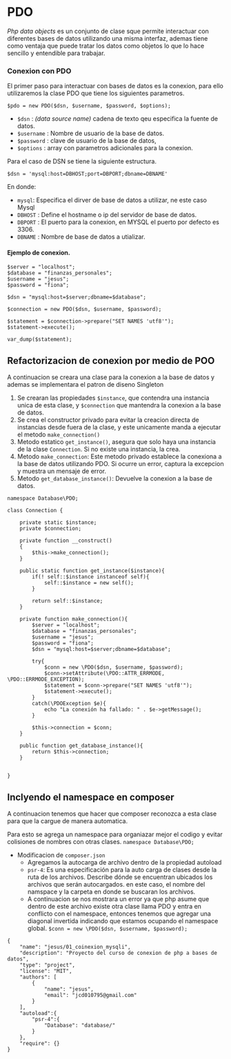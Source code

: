 # PDO

*Php data objects* es un conjunto de clase sque permite interactuar con diferentes bases de datos utilizando una misma interfaz, ademas tiene como ventaja que puede tratar los datos como objetos lo que lo hace sencillo y entendible para trabajar.

### Conexion con PDO

El primer paso para interactuar con bases de datos es la conexion, para ello utilizaremos la clase PDO que tiene los siguientes parametros.

`$pdo = new PDO($dsn, $username, $password, $options);`

- `$dsn` : *(data source name)* cadena de texto qeu especifica la fuente de datos.
- `$username` : Nombre de usuario de la base de datos.
- `$password` : clave de usuario de la base de datos,
- `$options` : array con parametros adicionales para la conexion.

Para el caso de DSN se tiene la siguiente estructura.

`$dsn = 'mysql:host=DBHOST;port=DBPORT;dbname=DBNAME'`

En donde:
- `mysql`: Especifica el dirver de base de datos a utilizar, ne este caso Mysql
- `DBHOST` : Define el hostname o ip del servidor de base de datos.
- `DBPORT` : El puerto para la conexion, en MYSQL el puerto por defecto es 3306.
- `DBNAME` : Nombre de base de datos a utializar.

#### Ejemplo de conexion.

```
$server = "localhost";
$database = "finanzas_personales";
$username = "jesus";
$password = "fiona";

$dsn = "mysql:host=$server;dbname=$database";

$connection = new PDO($dsn, $username, $password);

$statement = $connection->prepare("SET NAMES 'utf8'");
$statement->execute();

var_dump($statement);
```

## Refactorizacion de conexion por medio de POO

A continuacion se creara una clase para la conexion a la base de datos y ademas se implementara el patron de diseno Singleton

1. Se crearan las propiedades `$instance`, que contendra una instancia unica de esta clase, y `$connection` que mantendra la conexion a la base de datos.
2. Se crea el constructor privado para evitar la creacion directa de instancias desde fuera de la clase, y este unicamente manda a ejecutar el metodo `make_connection()`
3. Metodo estatico `get_instance()`, asegura que solo haya una instancia de la clase `Connection`. Si no existe una instancia, la crea.
4. Metodo `make_connection`: Este metodo privado establece la conexiona a la base de datos utilizando PDO. Si ocurre un error, captura la excepcion y muestra un mensaje de error.
5. Metodo `get_database_instance()`: Devuelve la conexion a la base de datos.

```
namespace Database\PDO;

class Connection {

    private static $instance;
    private $connection;

    private function __construct()
    {
        $this->make_connection();
    }

    public static function get_instance($instance){
        if(! self::$instance instanceof self){
            self::$instance = new self();
        }

        return self::$instance;
    }

    private function make_connection(){
        $server = "localhost";
        $database = "finanzas_personales";
        $username = "jesus";
        $password = "fiona";
        $dsn = "mysql:host=$server;dbname=$database";
        
        try{
            $conn = new \PDO($dsn, $username, $password);
            $conn->setAttribute(\PDO::ATTR_ERRMODE, \PDO::ERRMODE_EXCEPTION);
            $statement = $conn->prepare("SET NAMES 'utf8'");
            $statement->execute();
        }
        catch(\PDOException $e){
            echo "La conexión ha fallado: " . $e->getMessage();
        }

        $this->connection = $conn;
    }

    public function get_database_instance(){
        return $this->connection;
    }


}
```

## Inclyendo el namespace en composer

A continuacion tenemos que hacer que composer reconozca a esta clase para que la cargue de manera automatica.

Para esto se agrega un namespace para organiazar mejor el codigo y evitar colisiones de nombres con otras clases.
`namespace Database\PDO;`

- Modificacion de `composer.json`
    - Agregamos la autocarga de archivo dentro de la propiedad autoload
    - `psr-4`: Es una especificación para la auto carga de clases desde la ruta de los archivos. Describe dónde se encuentran ubicados los archivos que serán autocargados. en este caso, el nombre del namspace y la carpeta en donde se buscaran los archivos.
    - A continuacion se nos mostrara un error ya que php asume que dentro de este archivo existe otra clase llama PDO y entra en conflicto con el namespace, entonces tenemos que agregar una diagonal invertida indicando que estamos ocupando el namespace global.  `$conn = new \PDO($dsn, $username, $password);`

```
{
    "name": "jesus/01_coinexion_mysqli",
    "description": "Proyecto del curso de conexion de php a bases de datos",
    "type": "project",
    "license": "MIT",
    "authors": [
        {
            "name": "jesus",
            "email": "jcd010795@gmail.com"
        }
    ],
    "autoload":{
        "psr-4":{
            "Database": "database/"
        }
    },
    "require": {}
}

```


